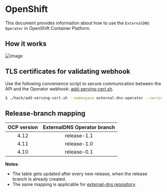 # OpenShift

This document provides information about how to use the `ExternalDNS Operator` in OpenShift Container Platform.

## How it works
![image](./images/external-dns-flow-openshift.png)

## TLS certificates for validating webhook
Use the following convenience script to secure communication between the API and the Operator webhook: [add-serving-cert.sh](../hack/add-serving-cert.sh).
```bash
$ ./hack/add-serving-cert.sh --namespace external-dns-operator --service webhook-service --webhook validating-webhook-configuration --secret webhook-server-cert
```

## Release-branch mapping
| OCP version | ExternalDNS Operator branch |
| :---------: | :-------------------------: |
| 4.12        | release-1.1                 |
| 4.11        | release-1.0                 |
| 4.10        | release-0.1                 |

**Notes**:
- The table gets updated after every new release, when the release branch is already created.
- The same mapping is applicable for [external-dns repository](https://github.com/openshift/external-dns).
